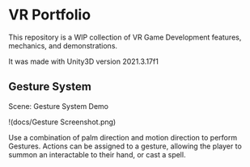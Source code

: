 # VR Portfolio
This repository is a WIP collection of VR Game Development features, mechanics, and demonstrations.

It was made with Unity3D version 2021.3.17f1

## Gesture System
Scene: Gesture System Demo

!(docs/Gesture Screenshot.png)

Use a combination of palm direction and motion direction to perform Gestures. Actions can be assigned to a gesture, allowing the player to summon an interactable to their hand, or cast a spell.
